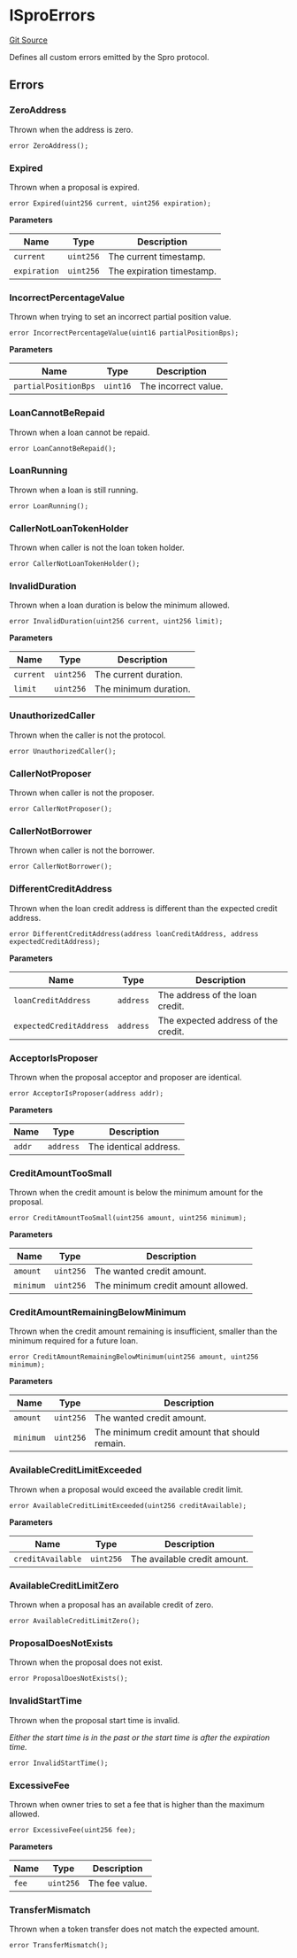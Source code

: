 # ISproErrors
[Git Source](https://github.com/SmarDex-Ecosystem/spro-contracts/blob/b818fd0bfa6775908ae9ca2555b57c4ae28c9b28/src/interfaces/ISproErrors.sol)

Defines all custom errors emitted by the Spro protocol.


## Errors
### ZeroAddress
Thrown when the address is zero.


```solidity
error ZeroAddress();
```

### Expired
Thrown when a proposal is expired.


```solidity
error Expired(uint256 current, uint256 expiration);
```

**Parameters**

|Name|Type|Description|
|----|----|-----------|
|`current`|`uint256`|The current timestamp.|
|`expiration`|`uint256`|The expiration timestamp.|

### IncorrectPercentageValue
Thrown when trying to set an incorrect partial position value.


```solidity
error IncorrectPercentageValue(uint16 partialPositionBps);
```

**Parameters**

|Name|Type|Description|
|----|----|-----------|
|`partialPositionBps`|`uint16`|The incorrect value.|

### LoanCannotBeRepaid
Thrown when a loan cannot be repaid.


```solidity
error LoanCannotBeRepaid();
```

### LoanRunning
Thrown when a loan is still running.


```solidity
error LoanRunning();
```

### CallerNotLoanTokenHolder
Thrown when caller is not the loan token holder.


```solidity
error CallerNotLoanTokenHolder();
```

### InvalidDuration
Thrown when a loan duration is below the minimum allowed.


```solidity
error InvalidDuration(uint256 current, uint256 limit);
```

**Parameters**

|Name|Type|Description|
|----|----|-----------|
|`current`|`uint256`|The current duration.|
|`limit`|`uint256`|The minimum duration.|

### UnauthorizedCaller
Thrown when the caller is not the protocol.


```solidity
error UnauthorizedCaller();
```

### CallerNotProposer
Thrown when caller is not the proposer.


```solidity
error CallerNotProposer();
```

### CallerNotBorrower
Thrown when caller is not the borrower.


```solidity
error CallerNotBorrower();
```

### DifferentCreditAddress
Thrown when the loan credit address is different than the expected credit address.


```solidity
error DifferentCreditAddress(address loanCreditAddress, address expectedCreditAddress);
```

**Parameters**

|Name|Type|Description|
|----|----|-----------|
|`loanCreditAddress`|`address`|The address of the loan credit.|
|`expectedCreditAddress`|`address`|The expected address of the credit.|

### AcceptorIsProposer
Thrown when the proposal acceptor and proposer are identical.


```solidity
error AcceptorIsProposer(address addr);
```

**Parameters**

|Name|Type|Description|
|----|----|-----------|
|`addr`|`address`|The identical address.|

### CreditAmountTooSmall
Thrown when the credit amount is below the minimum amount for the proposal.


```solidity
error CreditAmountTooSmall(uint256 amount, uint256 minimum);
```

**Parameters**

|Name|Type|Description|
|----|----|-----------|
|`amount`|`uint256`|The wanted credit amount.|
|`minimum`|`uint256`|The minimum credit amount allowed.|

### CreditAmountRemainingBelowMinimum
Thrown when the credit amount remaining is insufficient, smaller than the minimum required for a future
loan.


```solidity
error CreditAmountRemainingBelowMinimum(uint256 amount, uint256 minimum);
```

**Parameters**

|Name|Type|Description|
|----|----|-----------|
|`amount`|`uint256`|The wanted credit amount.|
|`minimum`|`uint256`|The minimum credit amount that should remain.|

### AvailableCreditLimitExceeded
Thrown when a proposal would exceed the available credit limit.


```solidity
error AvailableCreditLimitExceeded(uint256 creditAvailable);
```

**Parameters**

|Name|Type|Description|
|----|----|-----------|
|`creditAvailable`|`uint256`|The available credit amount.|

### AvailableCreditLimitZero
Thrown when a proposal has an available credit of zero.


```solidity
error AvailableCreditLimitZero();
```

### ProposalDoesNotExists
Thrown when the proposal does not exist.


```solidity
error ProposalDoesNotExists();
```

### InvalidStartTime
Thrown when the proposal start time is invalid.

*Either the start time is in the past or the start time is after the expiration time.*


```solidity
error InvalidStartTime();
```

### ExcessiveFee
Thrown when owner tries to set a fee that is higher than the maximum allowed.


```solidity
error ExcessiveFee(uint256 fee);
```

**Parameters**

|Name|Type|Description|
|----|----|-----------|
|`fee`|`uint256`|The fee value.|

### TransferMismatch
Thrown when a token transfer does not match the expected amount.


```solidity
error TransferMismatch();
```


